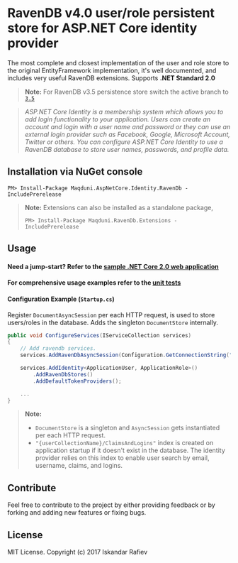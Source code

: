 # RavenDB v4.0 user/role persistent store for ASP.NET Core identity provider
The most complete and closest implementation of the user and role store to the original EntityFramework implementation, it's well documented, and includes very useful RavenDB extensions. Supports **.NET Standard 2.0**

> **Note:** For RavenDB v3.5 persistence store switch the active branch to [`3.5`](https://github.com/maqduni/AspNetCore.Identity.RavenDb/tree/3.5)

> *ASP.NET Core Identity is a membership system which allows you to add login functionality to your application. Users can create an account and login with a user name and password or they can use an external login provider such as Facebook, Google, Microsoft Account, Twitter or others.
You can configure ASP.NET Core Identity to use a RavenDB database to store user names, passwords, and profile data.*

## Installation via NuGet console
```
PM> Install-Package Maqduni.AspNetCore.Identity.RavenDb -IncludePrerelease
```
> **Note:** Extensions can also be installed as a standalone package,
> ```
> PM> Install-Package Maqduni.RavenDb.Extensions -IncludePrerelease
> ```

## Usage
#### Need a jump-start? Refer to the [sample .NET Core 2.0 web application](https://github.com/maqduni/AspNetCore.Identity.RavenDb/tree/4.0/sample/Maqduni.AspNetCore.Sample.WebApplication)

#### For comprehensive usage examples refer to the [unit tests](https://github.com/maqduni/AspNetCore.Identity.RavenDb/tree/4.0/test/Maqduni.AspNetCore.Identity.RavenDb.Tests)

#### Configuration Example (`Startup.cs`)
Register `DocumentAsyncSession` per each HTTP request, is used to store users/roles in the database. Adds the singleton `DocumentStore` internally.

```cs
public void ConfigureServices(IServiceCollection services)
{
    // Add ravendb services.
    services.AddRavenDbAsyncSession(Configuration.GetConnectionString("RavenDb"));

    services.AddIdentity<ApplicationUser, ApplicationRole>()
        .AddRavenDbStores()
        .AddDefaultTokenProviders();

    ...
}
```

> **Note:**
> * `DocumentStore` is a singleton and `AsyncSession` gets instantiated per each HTTP request.
> * `"{userCollectionName}/ClaimsAndLogins"` index is created on application startup if it doesn't exist in the database. The identity provider relies on this index to enable user search by email, username, claims, and logins.


## Contribute
Feel free to contribute to the project by either providing feedback or by forking and adding new features or fixing bugs.

## License
MIT License. Copyright (c) 2017 Iskandar Rafiev
